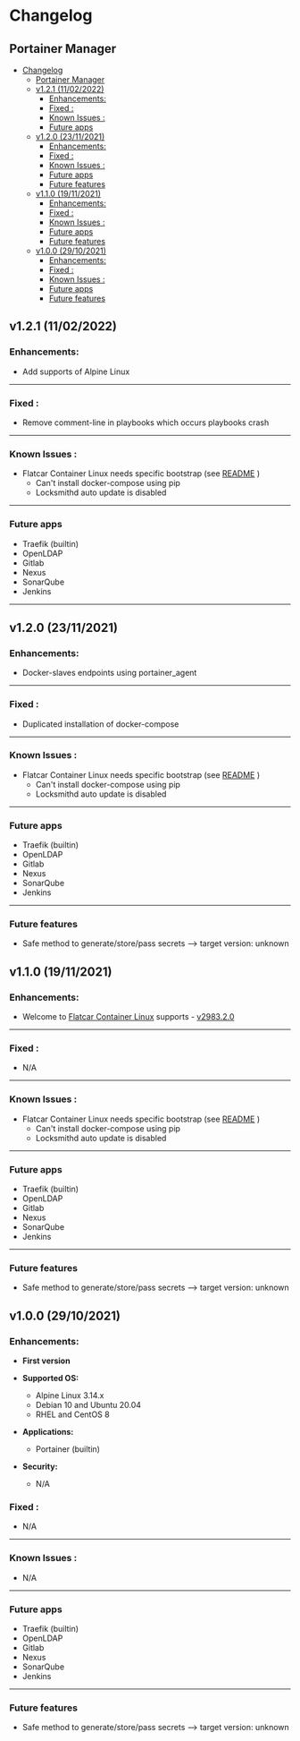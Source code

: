 # Changelog
## Portainer Manager


- [Changelog](#changelog)
  - [Portainer Manager](#portainer-manager)
  - [v1.2.1 (11/02/2022)](#v121-11022022)
    - [Enhancements:](#enhancements)
    - [Fixed :](#fixed-)
    - [Known Issues :](#known-issues-)
    - [Future apps](#future-apps)
  - [v1.2.0 (23/11/2021)](#v120-23112021)
    - [Enhancements:](#enhancements-1)
    - [Fixed :](#fixed--1)
    - [Known Issues :](#known-issues--1)
    - [Future apps](#future-apps-1)
    - [Future features](#future-features)
  - [v1.1.0 (19/11/2021)](#v110-19112021)
    - [Enhancements:](#enhancements-2)
    - [Fixed :](#fixed--2)
    - [Known Issues :](#known-issues--2)
    - [Future apps](#future-apps-2)
    - [Future features](#future-features-1)
  - [v1.0.0 (29/10/2021)](#v100-29102021)
    - [Enhancements:](#enhancements-3)
    - [Fixed :](#fixed--3)
    - [Known Issues :](#known-issues--3)
    - [Future apps](#future-apps-3)
    - [Future features](#future-features-2)

## v1.2.1 (11/02/2022)
### Enhancements:

- Add supports of Alpine Linux

---

### Fixed :

- Remove comment-line in playbooks which occurs playbooks crash

---

### Known Issues :

- Flatcar Container Linux needs specific bootstrap (see [README](README.md) )
  - Can't install docker-compose using pip
  - Locksmithd auto update is disabled

---

### Future apps

- Traefik (builtin)
- OpenLDAP
- Gitlab
- Nexus
- SonarQube
- Jenkins

---
## v1.2.0 (23/11/2021)
### Enhancements:

- Docker-slaves endpoints using portainer_agent

---

### Fixed :

- Duplicated installation of docker-compose

---

### Known Issues :

- Flatcar Container Linux needs specific bootstrap (see [README](README.md) )
  - Can't install docker-compose using pip
  - Locksmithd auto update is disabled

---

### Future apps

- Traefik (builtin)
- OpenLDAP
- Gitlab
- Nexus
- SonarQube
- Jenkins

---

### Future features

- Safe method to generate/store/pass secrets --> target version: unknown

## v1.1.0 (19/11/2021)
### Enhancements:

- Welcome to [Flatcar Container Linux](https://www.flatcar-linux.org/) supports - [v2983.2.0](https://www.flatcar-linux.org/releases/#release-2983.2.0)

---

### Fixed :

- N/A

---

### Known Issues :

- Flatcar Container Linux needs specific bootstrap (see [README](README.md) )
  - Can't install docker-compose using pip
  - Locksmithd auto update is disabled

---

### Future apps

- Traefik (builtin)
- OpenLDAP
- Gitlab
- Nexus
- SonarQube
- Jenkins

---

### Future features

- Safe method to generate/store/pass secrets --> target version: unknown


## v1.0.0 (29/10/2021)
### Enhancements:

- **First version**

- **Supported OS:**
  - Alpine Linux 3.14.x
  - Debian 10 and Ubuntu 20.04
  - RHEL and CentOS 8
- **Applications:**
  - Portainer (builtin)
- **Security:**
  - N/A

### Fixed :

- N/A

---

### Known Issues :

- N/A

---

### Future apps

- Traefik (builtin)
- OpenLDAP
- Gitlab
- Nexus
- SonarQube
- Jenkins

---

### Future features

- Safe method to generate/store/pass secrets --> target version: unknown
